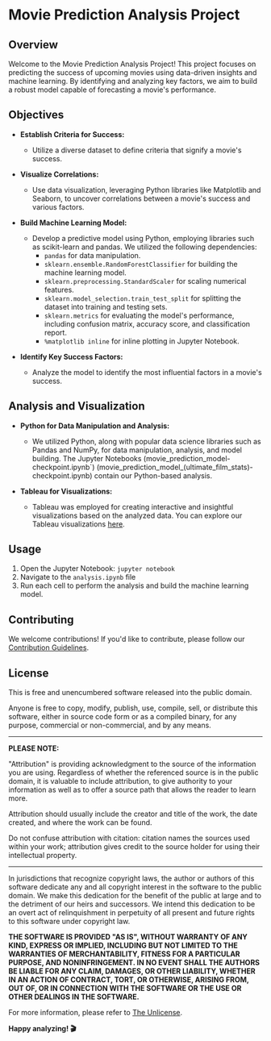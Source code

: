 # Movie Prediction Analysis Project

## Overview

Welcome to the Movie Prediction Analysis Project! This project focuses on predicting the success of upcoming movies using data-driven insights and machine learning. By identifying and analyzing key factors, we aim to build a robust model capable of forecasting a movie's performance.

## Objectives

- **Establish Criteria for Success:**
  - Utilize a diverse dataset to define criteria that signify a movie's success.

- **Visualize Correlations:**
  - Use data visualization, leveraging Python libraries like Matplotlib and Seaborn, to uncover correlations between a movie's success and various factors.

- **Build Machine Learning Model:**
  - Develop a predictive model using Python, employing libraries such as scikit-learn and pandas. We utilized the following dependencies:
    - `pandas` for data manipulation.
    - `sklearn.ensemble.RandomForestClassifier` for building the machine learning model.
    - `sklearn.preprocessing.StandardScaler` for scaling numerical features.
    - `sklearn.model_selection.train_test_split` for splitting the dataset into training and testing sets.
    - `sklearn.metrics` for evaluating the model's performance, including confusion matrix, accuracy score, and classification report.
    - `%matplotlib inline` for inline plotting in Jupyter Notebook.

- **Identify Key Success Factors:**
  - Analyze the model to identify the most influential factors in a movie's success.

## Analysis and Visualization

- **Python for Data Manipulation and Analysis:**
  - We utilized Python, along with popular data science libraries such as Pandas and NumPy, for data manipulation, analysis, and model building. The Jupyter Notebooks (movie_prediction_model-checkpoint.ipynb`) (movie_prediction_model_(ultimate_film_stats)-checkpoint.ipynb) contain our Python-based analysis.

- **Tableau for Visualizations:**
  - Tableau was employed for creating interactive and insightful visualizations based on the analyzed data. You can explore our Tableau visualizations [here](https://public.tableau.com/app/profile/joel.johnson6608/viz/Group1FinalProject_17011356172600/Movies?publish=yes).

## Usage

1. Open the Jupyter Notebook: `jupyter notebook`
2. Navigate to the `analysis.ipynb` file
3. Run each cell to perform the analysis and build the machine learning model.

## Contributing

We welcome contributions! If you'd like to contribute, please follow our [Contribution Guidelines](CONTRIBUTING.md).

## License

This is free and unencumbered software released into the public domain.

Anyone is free to copy, modify, publish, use, compile, sell, or distribute this software, either in source code form or as a compiled binary, for any purpose, commercial or non-commercial, and by any means.

---------------------------------------------------------------------------------------------

**PLEASE NOTE:**

"Attribution" is providing acknowledgment to the source of the information you are using. Regardless of whether the referenced source is in the public domain, it is valuable to include attribution, to give authority to your information as well as to offer a source path that allows the reader to learn more.

Attribution should usually include the creator and title of the work, the date created, and where the work can be found.

Do not confuse attribution with citation: citation names the sources used within your work; attribution gives credit to the source holder for using their intellectual property.

---------------------------------------------------------------------------------------------

In jurisdictions that recognize copyright laws, the author or authors of this software dedicate any and all copyright interest in the software to the public domain. We make this dedication for the benefit of the public at large and to the detriment of our heirs and successors. We intend this dedication to be an overt act of relinquishment in perpetuity of all present and future rights to this software under copyright law.

**THE SOFTWARE IS PROVIDED "AS IS", WITHOUT WARRANTY OF ANY KIND, EXPRESS OR IMPLIED, INCLUDING BUT NOT LIMITED TO THE WARRANTIES OF MERCHANTABILITY, FITNESS FOR A PARTICULAR PURPOSE, AND NONINFRINGEMENT. IN NO EVENT SHALL THE AUTHORS BE LIABLE FOR ANY CLAIM, DAMAGES, OR OTHER LIABILITY, WHETHER IN AN ACTION OF CONTRACT, TORT, OR OTHERWISE, ARISING FROM, OUT OF, OR IN CONNECTION WITH THE SOFTWARE OR THE USE OR OTHER DEALINGS IN THE SOFTWARE.**

For more information, please refer to [The Unlicense](https://unlicense.org).

**Happy analyzing! 🎬**
